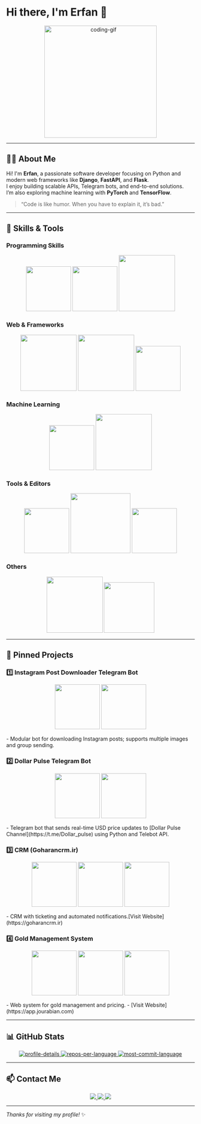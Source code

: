 # Hi there, I'm Erfan 👋

<p align="center">
  <img src="https://media.giphy.com/media/26ufnwz3wDUli7GU0/giphy.gif" width="300" alt="coding-gif"/>
</p>

---

## 👨‍💻 About Me
Hi! I'm **Erfan**, a passionate software developer focusing on Python and modern web frameworks like **Django**, **FastAPI**, and **Flask**.  
I enjoy building scalable APIs, Telegram bots, and end-to-end solutions.  
I’m also exploring machine learning with **PyTorch** and **TensorFlow**.  

> “Code is like humor. When you have to explain it, it’s bad.”

---

## 🔭 Skills & Tools

### Programming Skills
<p align="center">
  <img src="https://ziadoua.github.io/m3-Markdown-Badges/badges/Python/python2.svg" width="120" />
  <img src="https://ziadoua.github.io/m3-Markdown-Badges/badges/MySQL/mysql2.svg" width="120" />
  <img src="https://ziadoua.github.io/m3-Markdown-Badges/badges/PostgreSQL/postgresql2.svg" width="150" />
</p>

### Web & Frameworks
<p align="center">
  <img src="https://ziadoua.github.io/m3-Markdown-Badges/badges/FastAPI/fastapi2.svg" width="150" />
  <img src="https://ziadoua.github.io/m3-Markdown-Badges/badges/Django/django2.svg" width="150" />
  <img src="https://ziadoua.github.io/m3-Markdown-Badges/badges/Flask/flask2.svg" width="120" />
</p>

### Machine Learning
<p align="center">
  <img src="https://ziadoua.github.io/m3-Markdown-Badges/badges/PyTorch/pytorch2.svg" width="120" />
  <img src="https://ziadoua.github.io/m3-Markdown-Badges/badges/TensorFlow/tensorflow2.svg" width="150" />
</p>

### Tools & Editors
<p align="center">
  <img src="https://ziadoua.github.io/m3-Markdown-Badges/badges/Github/github2.svg" width="120" />
  <img src="https://ziadoua.github.io/m3-Markdown-Badges/badges/VisualStudioCode/visualstudiocode2.svg" width="160" />
  <img src="https://ziadoua.github.io/m3-Markdown-Badges/badges/Neovim/neovim2.svg" width="120" />
</p>

### Others
<p align="center">
  <img src="https://ziadoua.github.io/m3-Markdown-Badges/badges/Telegram/telegram2.svg" width="150" />
  <img src="https://ziadoua.github.io/m3-Markdown-Badges/badges/Twitter/twitter2.svg" width="135" />
</p>

---

## 🚀 Pinned Projects

### 1️⃣ Instagram Post Downloader Telegram Bot
<p align="center">
  <img src="https://ziadoua.github.io/m3-Markdown-Badges/badges/Python/python2.svg" width="120" />
  <img src="https://ziadoua.github.io/m3-Markdown-Badges/badges/Telegram/telegram2.svg" width="120" />
</p>
- Modular bot for downloading Instagram posts; supports multiple images and group sending.

### 2️⃣ Dollar Pulse Telegram Bot
<p align="center">
  <img src="https://ziadoua.github.io/m3-Markdown-Badges/badges/Python/python2.svg" width="120" />
  <img src="https://ziadoua.github.io/m3-Markdown-Badges/badges/Telegram/telegram2.svg" width="120" />
</p>
- Telegram bot that sends real-time USD price updates to [Dollar Pulse Channel](https://t.me/Dollar_pulse) using Python and Telebot API.

### 3️⃣ CRM (Goharancrm.ir)
<p align="center">
  <img src="https://ziadoua.github.io/m3-Markdown-Badges/badges/Django/django2.svg" width="120" />
  <img src="https://ziadoua.github.io/m3-Markdown-Badges/badges/Python/python2.svg" width="120" />
  <img src="https://ziadoua.github.io/m3-Markdown-Badges/badges/PostgreSQL/postgresql2.svg" width="120" />
</p>
- CRM with ticketing and automated notifications.[Visit Website](https://goharancrm.ir)

### 4️⃣ Gold Management System
<p align="center">
  <img src="https://ziadoua.github.io/m3-Markdown-Badges/badges/Django/django2.svg" width="120" />
  <img src="https://ziadoua.github.io/m3-Markdown-Badges/badges/Python/python2.svg" width="120" />
  <img src="https://ziadoua.github.io/m3-Markdown-Badges/badges/PostgreSQL/postgresql2.svg" width="120" />
</p>
- Web system for gold management and pricing.  
- [Visit Website](https://app.jourabian.com)

---

## 📊 GitHub Stats
<p align="center">
  <a href="https://github.com/erfunzi">
    <img src="https://github-profile-summary-cards.vercel.app/api/cards/profile-details?username=erfunzi&theme=radical" alt="profile-details" />
  </a>
  <a href="https://github.com/erfunzi">
    <img src="https://github-profile-summary-cards.vercel.app/api/cards/repos-per-language?username=Erfunzi&theme=radical" alt="repos-per-language" />
  </a>
  <a href="https://github.com/erfunzi">
    <img src="https://github-profile-summary-cards.vercel.app/api/cards/most-commit-language?username=erfunzi&theme=radical" alt="most-commit-language" />
  </a>
</p>

---

## 📫 Contact Me
<p align="center">
  <a href="mailto:erfzia83@gmail.com">
    <img src="https://img.shields.io/badge/Email-erfzia83@gmail.com-D14836?style=flat-square&logo=gmail" />
  </a>
  <a href="https://github.com/erfunzi">
    <img src="https://img.shields.io/badge/GitHub-erfunzi-181717?style=flat-square&logo=github" />
  </a>
  <a href="https://t.me/erfun_zi">
    <img src="https://img.shields.io/badge/Telegram-Erfun_zi-2CA5E0?style=flat-square&logo=telegram" />
  </a>
</p>

---

*Thanks for visiting my profile!* ✨